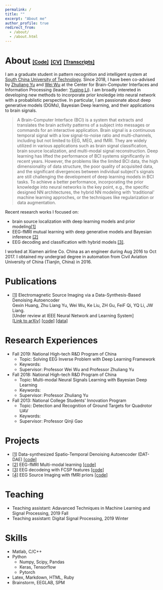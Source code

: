 ```yaml
---
permalink: /
title: ""
excerpt: "About me"
author_profile: true
redirect_from: 
  - /about/
  - /about.html
---
```


About  [<font size=3>[Code]</font>](https://github.com/gexinh) [<font size=3>[CV]</font>](files/cv_gexin.pdf) [<font size=3>[Transcripts]</font>](files/transcripts.pdf)  
======
I am a graduate student in pattern recognition and intelligent system at [South China University of Technology](https://www.scut.edu.cn/en/main.htm). Since 2018, I have been co-advised by <a href="https://scholar.google.com/citations?user=oAUB9cQAAAAJ&hl=en">Zhuliang Yu</a> and [Wei Wu](https://www.researchgate.net/profile/Wei_Wu54) at the Center for Brain-Computer Interfaces and Information Processing (leader: [Yuqing Li](https://scholar.google.com.sg/citations?user=wN3v1coAAAAJ&hl=en)). I am broadly intereted in developing new methods to incorporate prior knoledge into neural network with a probablistic perspective. In particular, I am passionate about deep generative models (DGMs), Bayesian Deep learning, and their applications to brain signals. 
> A Brain-Computer Interface (BCI) is a system that extracts and translates the brain activity patterns of a subject into messages or commands for an interactive application. Brain signal is a continuous temporal signal with a low signal-to-noise ratio and multi-channels, including but not limited to EEG, MEG, and fMRI. They are widely utilized in various applications such as brain signal classification, brain source localization, and multi-modal signal reconstruction. Deep learning has lifted the performance of BCI systems significantly in recent years. However, the problems like the limited BCI data, the high dimensionality of data structure, the poor quality of acquisited data, and the significant divergences between individual subject's signals are still challenging the development of deep learning models in BCI tasks. To achieve a better performance, incorporating the prior knowledge into neural networks is the key point, e.g., the specific designed NN architectures, the hybrid NN modeling with 'traditional' machine learning approches, or the techniques like regularization or data augmentation.

Recent research works I focused on:

* brain source localization with deep learning models and prior modeling[[1]]()
* EEG-fMRI mutual learning with deep generative models and Bayesian inference <a href="">[2]</a>
* EEG decoding and classification with hybrid models [[3]]().

I worked at Xiamen airline Co. China as an engineer during Aug 2016 to Oct 2017. I obtained my undergrad degree in automation from Civil Aviation University of China (Tianjin, China) in 2016. 
 

Publications
======
 * [[1]]() Electromagnetic Source Imaging via a Data-Synthesis-Based Denoising Autoencoder
    <br>Gexin Huang, Zhu Liang Yu, Wei Wu, Ke Liu, ZH Gu, FeiF Qi, YQ Li, JW Liang.
    <br>[Under review at IEEE Neural Network and Learning System]<br>
    <a href="https://https://arxiv.org/abs/2010.12876">[Link to arXiv]</a>
    <a href="https://github.com/gexinh/DAT-DAE">[code]</a>
    <a href="https://https://neuroimage.usc.edu/brainstorm/DatasetMedianNerveNeuromag">[data]</a>


Research Experiences
======
* Fall 2019: National High-tech R&D Program of China
  * Topic: Solving EEG Inverse Problem with Deep Learning Framework
  * Keywords: 
  * Supervisor: Professor Wei Wu and  Professor Zhuliang Yu
* Fall 2018: National High-tech R&D Program of China
  * Topic: Multi-modal Neural Signals Learning with Bayesian Deep Learning
  * Keywords: 
  * Supervisor: Professor Zhuliang Yu
* Fall 2013: National College Students' Innovation Program
  * Topic: Detection and Recognition of Ground Targets for Quadrotor UAV
  * Keywords: 
  * Supervisor: Professor Qinji Gao

Projects
======
* [[1]]() Data-synthesized Spatio-Temporal Denoising Autoencoder (DAT-DAE) [[code]]()
* [[2]]() EEG-fMRI Multi-modal learning [[code]]()
* [[3]]() EEG decodeing with FCSP features [[code]]()
* [[4]]() EEG Source Imaging with fMRI priors [[code]]()  

Teaching
======
* Teaching assistant: Adavanced Techniques in Machine Learning and Signal Processing, 2019 Fall
* Teaching assistant: Digital Signal Processing, 2019 Winter
  

Skills
======
* Matlab, C/C++
* Python
  * Numpy, Scipy, Pandas
  * Keras, Tensorflow
  * Pytorch
* Latex, Markdown, HTML, Ruby
* Brainstorm, EEGLAB, SPM